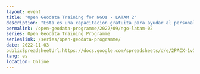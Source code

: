 ```yaml
---
layout: event
title: "Open Geodata Training for NGOs - LATAM 2"
description: "Esta es una capacitación gratuita para ayudar al personal de la ONG a aprender cómo obtener, analizar y visualizar datos geográficos para respaldar el proyecto de impacto social. El programa se divide en dos fases, ambas impartidas de forma remota: dos días de sesiones en directo y cinco semanas de tutoría."
permalink: /open-geodata-programme/2022/09/ngo-latam-02
series: Open Geodata Training Programme
serieslink: /series/open-geodata-programme/
date: 2022-11-03
publicSpreadsheetUrl:https://docs.google.com/spreadsheets/d/e/2PACX-1vQmevQ9tBwg1PMCh1p86f3xvDjb6_mEyVX7OEmnKYmQpHpSPpbXVC6sjpAsTiqNbRXr-RGwLPALc1P7/pub?output=csv
lang: es
location: Online
---
```

